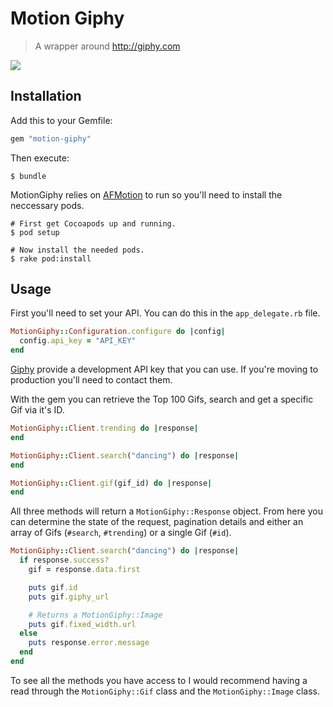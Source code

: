 # Motion Giphy
> A wrapper around http://giphy.com

![](http://media1.giphy.com/media/r2BtghAUTmpP2/200.gif)

## Installation

Add this to your Gemfile:
```ruby
gem "motion-giphy"
```

Then execute:

```
$ bundle
```

MotionGiphy relies on [AFMotion](https://github.com/usepropeller/afmotion) to run so you'll need to install the neccessary pods.

```
# First get Cocoapods up and running.
$ pod setup

# Now install the needed pods.
$ rake pod:install
```

## Usage

First you'll need to set your API. You can do this in the `app_delegate.rb` file.

```ruby
MotionGiphy::Configuration.configure do |config|
  config.api_key = "API_KEY"
end
```

[Giphy](http://giphy.com/api) provide a development API key that you can use. If you're moving to production you'll need to contact them.

With the gem you can retrieve the Top 100 Gifs, search and get a specific Gif via it's ID.

```ruby
MotionGiphy::Client.trending do |response|
end
```

```ruby
MotionGiphy::Client.search("dancing") do |response|
end
```

```ruby
MotionGiphy::Client.gif(gif_id) do |response|
end
```

All three methods will return a `MotionGiphy::Response` object. From here you can determine the state of the request, pagination details and either an array of Gifs (`#search`, `#trending`) or a single Gif (`#id`).

```ruby
MotionGiphy::Client.search("dancing") do |response|
  if response.success?
    gif = response.data.first

    puts gif.id
    puts gif.giphy_url

    # Returns a MotionGiphy::Image
    puts gif.fixed_width.url
  else
    puts response.error.message
  end
end
```

To see all the methods you have access to I would recommend having a read through the `MotionGiphy::Gif` class and the `MotionGiphy::Image` class.

